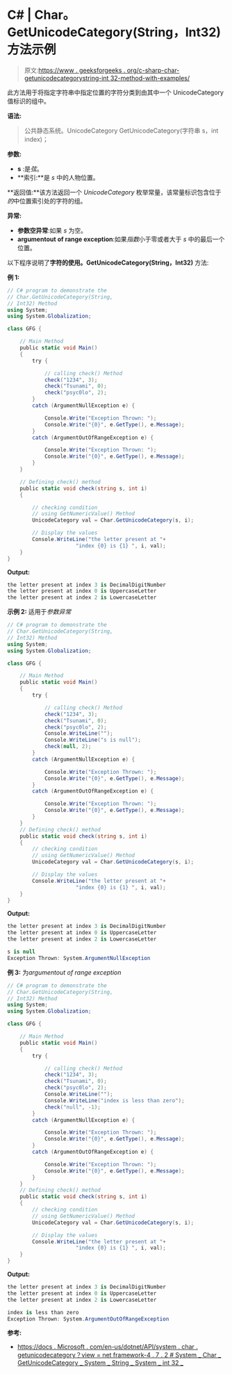 # C# | Char。GetUnicodeCategory(String，Int32)方法示例

> 原文:[https://www . geeksforgeeks . org/c-sharp-char-getunicodecategorystring-int 32-method-with-examples/](https://www.geeksforgeeks.org/c-sharp-char-getunicodecategorystring-int32-method-with-examples/)

此方法用于将指定字符串中指定位置的字符分类到由其中一个 UnicodeCategory 值标识的组中。

**语法:**

> 公共静态系统。UnicodeCategory GetUnicodeCategory(字符串 s，int index)；

**参数:**

*   **s** :是*弦*。
*   **索引:**是 *s* 中的人物位置。

**返回值:**该方法返回一个 *UnicodeCategory* 枚举常量，该常量标识包含位于*的*中位置索引处的字符的组。

**异常:**

*   **参数空异常**:如果 *s* 为空。
*   **argumentout of range exception**:如果*指数*小于零或者大于 *s* 中的最后一个位置。

以下程序说明了**字符的使用。GetUnicodeCategory(String，Int32)** 方法:

**例 1:**

```cs
// C# program to demonstrate the
// Char.GetUnicodeCategory(String,
// Int32) Method
using System;
using System.Globalization;

class GFG {

    // Main Method
    public static void Main()
    {
        try {

            // calling check() Method
            check("1234", 3);
            check("Tsunami", 0);
            check("psyc0lo", 2);
        }
        catch (ArgumentNullException e) {

            Console.Write("Exception Thrown: ");
            Console.Write("{0}", e.GetType(), e.Message);
        }
        catch (ArgumentOutOfRangeException e) {

            Console.Write("Exception Thrown: ");
            Console.Write("{0}", e.GetType(), e.Message);
        }
    }

    // Defining check() method
    public static void check(string s, int i)
    {

        // checking condition
        // using GetNumericValue() Method
        UnicodeCategory val = Char.GetUnicodeCategory(s, i);

        // Display the values
        Console.WriteLine("the letter present at "+
                      "index {0} is {1} ", i, val);
    }
}
```

**Output:**

```cs
the letter present at index 3 is DecimalDigitNumber 
the letter present at index 0 is UppercaseLetter 
the letter present at index 2 is LowercaseLetter

```

**示例 2:** 适用于*参数异常*

```cs
// C# program to demonstrate the
// Char.GetUnicodeCategory(String,
// Int32) Method
using System;
using System.Globalization;

class GFG {

    // Main Method
    public static void Main()
    {
        try {

            // calling check() Method
            check("1234", 3);
            check("Tsunami", 0);
            check("psyc0lo", 2);
            Console.WriteLine("");
            Console.WriteLine("s is null");
            check(null, 2);
        }
        catch (ArgumentNullException e) {

            Console.Write("Exception Thrown: ");
            Console.Write("{0}", e.GetType(), e.Message);
        }
        catch (ArgumentOutOfRangeException e) {

            Console.Write("Exception Thrown: ");
            Console.Write("{0}", e.GetType(), e.Message);
        }
    }
    // Defining check() method
    public static void check(string s, int i)
    {
        // checking condition
        // using GetNumericValue() Method
        UnicodeCategory val = Char.GetUnicodeCategory(s, i);

        // Display the values
        Console.WriteLine("the letter present at "+
                      "index {0} is {1} ", i, val);
    }
}
```

**Output:**

```cs
the letter present at index 3 is DecimalDigitNumber 
the letter present at index 0 is UppercaseLetter 
the letter present at index 2 is LowercaseLetter 

s is null
Exception Thrown: System.ArgumentNullException

```

**例 3:** 为*argumentout of range exception*

```cs
// C# program to demonstrate the
// Char.GetUnicodeCategory(String,
// Int32) Method
using System;
using System.Globalization;

class GFG {

    // Main Method
    public static void Main()
    {
        try {

            // calling check() Method
            check("1234", 3);
            check("Tsunami", 0);
            check("psyc0lo", 2);
            Console.WriteLine("");
            Console.WriteLine("index is less than zero");
            check("null", -1);
        }
        catch (ArgumentNullException e) {

            Console.Write("Exception Thrown: ");
            Console.Write("{0}", e.GetType(), e.Message);
        }
        catch (ArgumentOutOfRangeException e) {

            Console.Write("Exception Thrown: ");
            Console.Write("{0}", e.GetType(), e.Message);
        }
    }
    // Defining check() method
    public static void check(string s, int i)
    {
        // checking condition
        // using GetNumericValue() Method
        UnicodeCategory val = Char.GetUnicodeCategory(s, i);

        // Display the values
        Console.WriteLine("the letter present at "+
                      "index {0} is {1} ", i, val);
    }
}
```

**Output:**

```cs
the letter present at index 3 is DecimalDigitNumber 
the letter present at index 0 is UppercaseLetter 
the letter present at index 2 is LowercaseLetter 

index is less than zero
Exception Thrown: System.ArgumentOutOfRangeException

```

**参考:**

*   [https://docs . Microsoft . com/en-us/dotnet/API/system . char . getunicodecategory？view = net framework-4 . 7 . 2 # System _ Char _ GetUnicodeCategory _ System _ String _ System _ int 32 _](https://docs.microsoft.com/en-us/dotnet/api/system.char.getunicodecategory?view=netframework-4.7.2#System_Char_GetUnicodeCategory_System_String_System_Int32_)